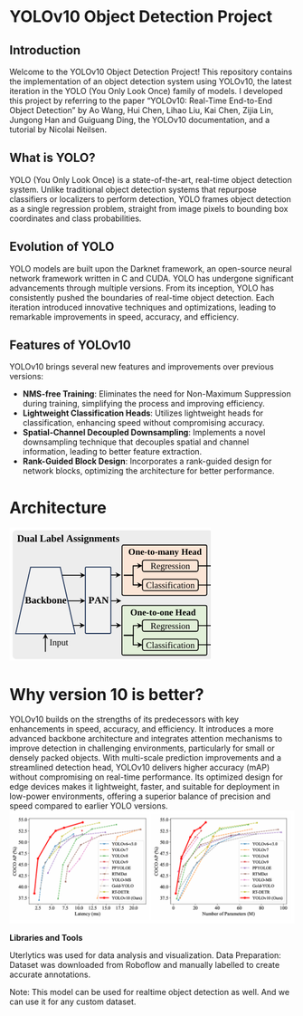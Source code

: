 # YOLOv10 Object Detection Project

## Introduction

Welcome to the YOLOv10 Object Detection Project! This repository contains the implementation of an object detection system using YOLOv10, the latest iteration in the YOLO (You Only Look Once) family of models. I developed this project by referring to the paper “YOLOv10: Real-Time End-to-End Object Detection” by Ao Wang, Hui Chen, Lihao Liu, Kai Chen, Zijia Lin, Jungong Han and Guiguang Ding, the YOLOv10 documentation, and a tutorial by Nicolai Neilsen.

## What is YOLO?

YOLO (You Only Look Once) is a state-of-the-art, real-time object detection system. Unlike traditional object detection systems that repurpose classifiers or localizers to perform detection, YOLO frames object detection as a single regression problem, straight from image pixels to bounding box coordinates and class probabilities.

## Evolution of YOLO

YOLO models are built upon the Darknet framework, an open-source neural network framework written in C and CUDA. YOLO has undergone significant advancements through multiple versions. From its inception, YOLO has consistently pushed the boundaries of real-time object detection. Each iteration introduced innovative techniques and optimizations, leading to remarkable improvements in speed, accuracy, and efficiency.

## Features of YOLOv10

YOLOv10 brings several new features and improvements over previous versions:
- **NMS-free Training**: Eliminates the need for Non-Maximum Suppression during training, simplifying the process and improving efficiency.
- **Lightweight Classification Heads**: Utilizes lightweight heads for classification, enhancing speed without compromising accuracy.
- **Spatial-Channel Decoupled Downsampling**: Implements a novel downsampling technique that decouples spatial and channel information, leading to better feature extraction.
- **Rank-Guided Block Design**: Incorporates a rank-guided design for network blocks, optimizing the architecture for better performance.

# Architecture
![Architecture](https://github.com/NimsW20/YOLOv10-Based-Automatic-License-Plate-Detection/blob/cae912a9bccccb7127786662e014ec52d3b855f6/images/image.png)

# Why version 10 is better?
YOLOv10 builds on the strengths of its predecessors with key enhancements in speed, accuracy, and efficiency. It introduces a more advanced backbone architecture and integrates attention mechanisms to improve detection in challenging environments, particularly for small or densely packed objects. With multi-scale prediction improvements and a streamlined detection head, YOLOv10 delivers higher accuracy (mAP) without compromising on real-time performance. Its optimized design for edge devices makes it lightweight, faster, and suitable for deployment in low-power environments, offering a superior balance of precision and speed compared to earlier YOLO versions.
![Yolo Versions Comparison](https://github.com/NimsW20/YOLOv10-Based-Automatic-License-Plate-Detection/blob/b568e17fb9e7f8243b536e42d02253d37720b9e6/images/Yolo%20versions%20comparison.png)

**Libraries and Tools**

Uterlytics was used for data analysis and visualization.
Data Preparation: Dataset was downloaded from Roboflow and manually labelled to create accurate annotations.

Note: This model can be used for realtime object detection as well. And we can use it for any custom dataset.
